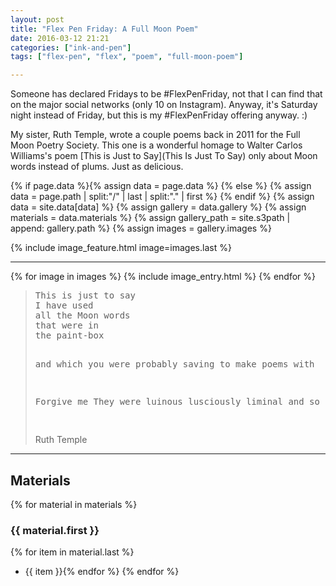 ```yaml
---
layout: post
title: "Flex Pen Friday: A Full Moon Poem"
date: 2016-03-12 21:21
categories: ["ink-and-pen"]
tags: ["flex-pen", "flex", "poem", "full-moon-poem"]

---
```


Someone has declared Fridays to be #FlexPenFriday, not that I can find
that on the major social networks (only 10 on Instagram). Anyway, it's
Saturday night instead of Friday, but this is my #FlexPenFriday
offering anyway. :)

My sister, Ruth Temple, wrote a couple poems back in 2011 for the Full
Moon Poetry Society. This one is a wonderful homage to Walter Carlos
Williams's poem [This is Just to Say](This Is Just To Say) only about
Moon words instead of plums. Just as delicious.


{% if page.data %}{% assign data = page.data %}
{% else %}
{% assign data = page.path | split:"/" | last | split:"." | first %}
{% endif %}
{% assign data = site.data[data] %}
{% assign gallery = data.gallery %}
{% assign materials = data.materials %}
{% assign gallery_path = site.s3path | append: gallery.path %}
{% assign images = gallery.images %}

{% include image_feature.html image=images.last %}

*******

{% for image in images %}
{% include image_entry.html %}
{% endfor %}

<blockquote>
<pre>
This is just to say
I have used
all the Moon words
that were in
the paint-box

and which
 you were probably
saving
to make poems with

Forgive me
They were luinous
lusciously liminal
and so Full.

</pre>
<footer>Ruth Temple</footer>
</blockquote>

*******

## Materials
{% for material in materials %}
### {{ material.first }}
{% for item in material.last %}
* {{ item }}{% endfor %}
{% endfor %}
